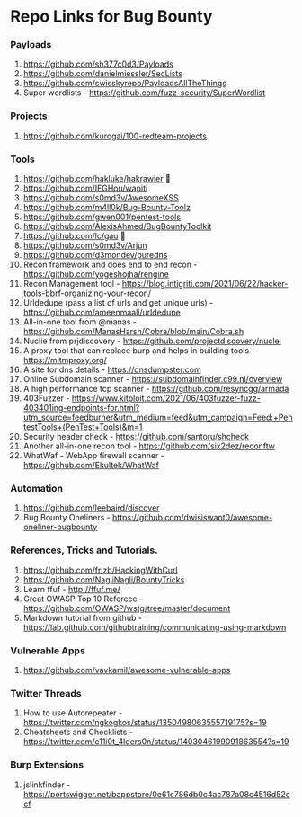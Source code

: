 # Repo Links for Bug Bounty

### Payloads
1. https://github.com/sh377c0d3/Payloads
2. https://github.com/danielmiessler/SecLists
3. https://github.com/swisskyrepo/PayloadsAllTheThings
4. Super wordlists - https://github.com/fuzz-security/SuperWordlist
### Projects
1. https://github.com/kurogai/100-redteam-projects
### Tools
1. https://github.com/hakluke/hakrawler 🔴
2. https://github.com/IFGHou/wapiti
3. https://github.com/s0md3v/AwesomeXSS
4. https://github.com/m4ll0k/Bug-Bounty-Toolz
5. https://github.com/gwen001/pentest-tools
6. https://github.com/AlexisAhmed/BugBountyToolkit
7. https://github.com/lc/gau 🔴
8. https://github.com/s0md3v/Arjun
9. https://github.com/d3mondev/puredns
10. Recon framework and does end to end recon - https://github.com/yogeshojha/rengine
11. Recon Management tool - https://blog.intigriti.com/2021/06/22/hacker-tools-bbrf-organizing-your-recon/
12. Urldedupe (pass a list of urls and get unique urls) - https://github.com/ameenmaali/urldedupe
13. All-in-one tool from @manas - https://github.com/ManasHarsh/Cobra/blob/main/Cobra.sh
14. Nuclie from prjdiscovery - https://github.com/projectdiscovery/nuclei
15. A proxy tool that can replace burp and helps in building tools - https://mitmproxy.org/
16. A site for dns details - https://dnsdumpster.com 
17. Online Subdomain scanner - https://subdomainfinder.c99.nl/overview
18. A high performance tcp scanner - https://github.com/resyncgg/armada
18. 403Fuzzer - https://www.kitploit.com/2021/06/403fuzzer-fuzz-403401ing-endpoints-for.html?utm_source=feedburner&utm_medium=feed&utm_campaign=Feed:+PentestTools+(PenTest+Tools)&m=1
19. Security header check - https://github.com/santoru/shcheck
11. Another all-in-one recon tool - https://github.com/six2dez/reconftw
12. WhatWaf - WebApp firewall scanner - https://github.com/Ekultek/WhatWaf

### Automation
1. https://github.com/leebaird/discover
2. Bug Bounty Oneliners - https://github.com/dwisiswant0/awesome-oneliner-bugbounty

### References, Tricks and Tutorials.
1. https://github.com/frizb/HackingWithCurl
2. https://github.com/NagliNagli/BountyTricks
3. Learn ffuf - http://ffuf.me/
4. Great OWASP Top 10 Referece - https://github.com/OWASP/wstg/tree/master/document
5. Markdown tutorial from github - 
https://lab.github.com/githubtraining/communicating-using-markdown

### Vulnerable Apps
1. https://github.com/vavkamil/awesome-vulnerable-apps

### Twitter Threads 
1. How to use Autorepeater - https://twitter.com/ngkogkos/status/1350498063555719175?s=19
2. Cheatsheets and Checklists - https://twitter.com/e11i0t_4lders0n/status/1403046199091863554?s=19

### Burp Extensions
1. jslinkfinder - https://portswigger.net/bappstore/0e61c786db0c4ac787a08c4516d52ccf
